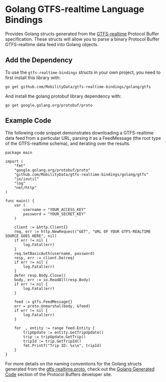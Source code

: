 # Golang GTFS-realtime Language Bindings

Provides Golang structs generated from the
[GTFS-realtime](https://github.com/google/transit/tree/master/gtfs-realtime) Protocol
Buffer specification.  These structs will allow you to parse a binary Protocol
Buffer GTFS-realtime data feed into Golang objects.

## Add the Dependency

To use the `gtfs-realtime-bindings` structs in your own project, you need to
first install this library with: 

```
go get github.com/MobilityData/gtfs-realtime-bindings/golang/gtfs
```

And install the golang protobuf library dependency with:
```
go get google.golang.org/protobuf/proto
```

## Example Code

The following code snippet demonstrates downloading a GTFS-realtime data feed
from a particular URL, parsing it as a FeedMessage (the root type of the
GTFS-realtime schema), and iterating over the results.

```golang
package main

import (
    "fmt"
    "google.golang.org/protobuf/proto"
    "github.com/MobilityData/gtfs-realtime-bindings/golang/gtfs"
    "io/ioutil"
    "log"
    "net/http"
)

func main() {
    var (
        username = "YOUR_ACCESS_KEY"
        password = "YOUR_SECRET_KEY"
    )

    client := &http.Client{}
    req, err := http.NewRequest("GET", "URL OF YOUR GTFS-REALTIME SOURCE GOES HERE", nil)
    if err != nil {
        log.Fatal(err)
    }
    req.SetBasicAuth(username, password)
    resp, err := client.Do(req)
    if err != nil {
        log.Fatal(err)
    }
    defer resp.Body.Close()
    body, err := io.ReadAll(resp.Body)
    if err != nil {
        log.Fatal(err)
    }

    feed := gtfs.FeedMessage{}
    err = proto.Unmarshal(body, &feed)
    if err != nil {
        log.Fatal(err)
    }

    for _, entity := range feed.Entity {
        tripUpdate := entity.GetTripUpdate()
        trip := tripUpdate.GetTrip()
        tripId := trip.GetTripId()
        fmt.Printf("Trip ID: %s\n", tripId)
    }
}
```

For more details on the naming conventions for the Golang structs generated
from the
[gtfs-realtime.proto](https://github.com/google/transit/blob/master/gtfs-realtime/proto/gtfs-realtime.proto),
check out the
[Golang Generated Code](https://developers.google.com/protocol-buffers/docs/reference/go-generated)
section of the Protocol Buffers developer site.
